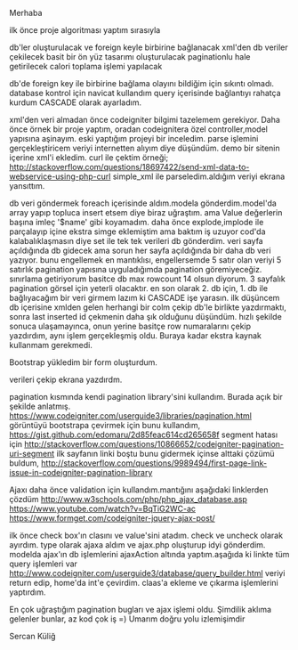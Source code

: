Merhaba

ilk önce proje algoritması yaptım sırasıyla

db'ler oluşturulacak ve foreign keyle birbirine bağlanacak
xml'den db veriler çekilecek
basit bir ön yüz tasarımı oluşturulacak
paginationlu hale getirilecek
calori toplama işlemi yapılacak


db'de foreign key ile birbirine bağlama olayını bildiğim için sıkıntı olmadı. database kontrol için navicat kullandım query içerisinde bağlantıyı rahatça kurdum CASCADE olarak ayarladım. 

xml'den veri almadan önce codeigniter bilgimi tazelemem gerekiyor. Daha önce örnek bir proje yaptım, oradan codeignitera özel controller,model yapısına aşinayım. eski yaptığım projeyi bir inceledim.
parse işlemini gerçekleştiricem veriyi internetten alıyım diye düşündüm. demo bir sitenin içerine xml'i ekledim. 
curl ile çektim örneği;
http://stackoverflow.com/questions/18697422/send-xml-data-to-webservice-using-php-curl
simple_xml ile parseledim.aldığım veriyi ekrana yansıttım.

db veri göndermek foreach içerisinde aldım.modela gönderdim.model'da array yapıp topluca insert etsem diye biraz uğraştım. ama Value değerlerin başına imleç '$name' gibi koyamadım.
daha önce explode,implode ile parçalayıp içine ekstra simge eklemiştim ama baktım iş uzuyor cod'da kalabalıklaşmasın diye set ile tek tek verileri db gönderdim.
veri sayfa açıldığında db gidecek ama sorun her sayfa açıldığında bir daha db veri yazıyor. 
bunu engellemek en mantıklısı, engellersemde 5 satır olan veriyi 5 satırlık pagination yapısına uyguladığımda pagination göremiyeceğiz. sınırlama getiriyorum basitce db max rowcount 14 olsun diyorum. 3 sayfalık pagination görsel için yeterli olacaktır.
en son olarak 2. db için, 1. db ile bağlıyacağım bir veri girmem lazım ki CASCADE işe yarasın. 
ilk düşüncem db içerisine xmlden gelen herhangi bir colm çekip db'le birlikte yazdırmaktı, sonra last inserted id çekmenin daha şık olduğunu düşündüm. 
hızlı şekilde sonuca ulaşamayınca, onun yerine basitçe row numaralarını çekip yazdırdım, aynı işlem gerçekleşmiş oldu.
Buraya kadar ekstra kaynak kullanmam gerekmedi.

Bootstrap yükledim bir form oluşturdum.

verileri çekip ekrana yazdırdm.

pagination kısmında kendi pagination library'sini kullandım.
Burada açık bir şekilde anlatmış.
https://www.codeigniter.com/userguide3/libraries/pagination.html
görüntüyü bootstrapa çevirmek için bunu kullandım,
https://gist.github.com/edomaru/2d85feac614cd265658f
segment hatası için
http://stackoverflow.com/questions/10866652/codeigniter-pagination-uri-segment
ilk sayfanın linki boştu bunu gidermek içinse alttaki çözümü buldum,
http://stackoverflow.com/questions/9989494/first-page-link-issue-in-codeigniter-pagination-library

Ajaxı daha önce validation için kullandım.mantığını aşağıdaki linklerden çözdüm
http://www.w3schools.com/php/php_ajax_database.asp
https://www.youtube.com/watch?v=BqTiG2WC-ac
https://www.formget.com/codeigniter-jquery-ajax-post/

ilk önce check box'ın clasını ve value'sini atadım. check ve uncheck olarak ayırdım. type olarak ajaxa aldım ve ajax.php oluşturup idyi gönderdim. 
modelda ajax'ın db işlemlerini ajaxAction altında yaptım.aşağıda ki linkte tüm query işlemleri var
http://www.codeigniter.com/userguide3/database/query_builder.html
veriyi return edip, home'da int'e çevirdim. claas'a ekleme ve çıkarma işlemlerini yaptırdım.

En çok uğraştığım pagination bugları ve ajax işlemi oldu. Şimdilik aklıma gelenler bunlar, az kod çok iş =)
Umarım doğru yolu izlemişimdir

Sercan Küliğ
